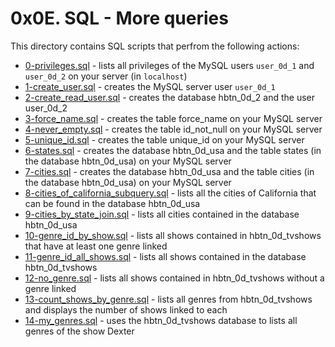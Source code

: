 # 0x0E. SQL - More queries
This directory contains  SQL scripts that perfrom the following actions:
- [0-privileges.sql](0-privileges.sql) - lists all privileges of the MySQL users `user_0d_1` and `user_0d_2` on your server (in `localhost`)
- [1-create_user.sql](1-create_user.sql) - creates the MySQL server user `user_0d_1`
- [2-create_read_user.sql](2-create_read_user.sql) - creates the database hbtn_0d_2 and the user user_0d_2
- [3-force_name.sql](3-force_name.sql) - creates the table force_name on your MySQL server
- [4-never_empty.sql](4-never_empty.sql) - creates the table id_not_null on your MySQL server
- [5-unique_id.sql](5-unique_id.sql) - creates the table unique_id on your MySQL server
- [6-states.sql](6-states.sql) - creates the database hbtn_0d_usa and the table states (in the database hbtn_0d_usa) on your MySQL server
- [7-cities.sql](7-cities.sql) - creates the database hbtn_0d_usa and the table cities (in the database hbtn_0d_usa) on your MySQL server
- [8-cities_of_california_subquery.sql](8-cities_of_california_subquery.sql) - lists all the cities of California that can be found in the database hbtn_0d_usa
- [9-cities_by_state_join.sql](9-cities_by_state_join.sql) -  lists all cities contained in the database hbtn_0d_usa
- [10-genre_id_by_show.sql](10-genre_id_by_show.sql) - lists all shows contained in hbtn_0d_tvshows that have at least one genre linked
- [11-genre_id_all_shows.sql](11-genre_id_all_shows.sql) - lists all shows contained in the database hbtn_0d_tvshows
- [12-no_genre.sql](12-no_genre.sql) - lists all shows contained in hbtn_0d_tvshows without a genre linked
- [13-count_shows_by_genre.sql](13-count_shows_by_genre.sql) - lists all genres from hbtn_0d_tvshows and displays the number of shows linked to each
- [14-my_genres.sql](14-my_genres.sql) - uses the hbtn_0d_tvshows database to lists all genres of the show Dexter